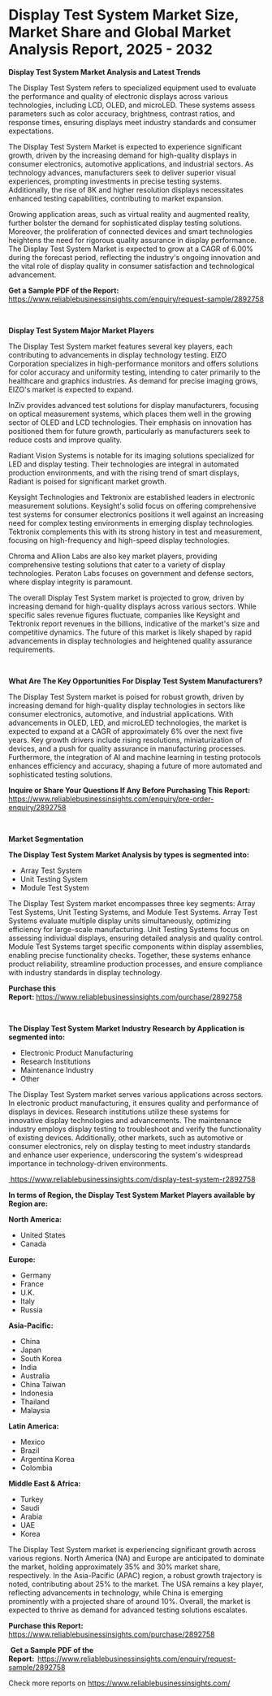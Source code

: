 <p><h1>Display Test System Market Size, Market Share and Global Market Analysis Report, 2025 - 2032</h1></p><p><strong>Display Test System Market Analysis and Latest Trends</strong></p>
<p><p>The Display Test System refers to specialized equipment used to evaluate the performance and quality of electronic displays across various technologies, including LCD, OLED, and microLED. These systems assess parameters such as color accuracy, brightness, contrast ratios, and response times, ensuring displays meet industry standards and consumer expectations. </p><p>The Display Test System Market is expected to experience significant growth, driven by the increasing demand for high-quality displays in consumer electronics, automotive applications, and industrial sectors. As technology advances, manufacturers seek to deliver superior visual experiences, prompting investments in precise testing systems. Additionally, the rise of 8K and higher resolution displays necessitates enhanced testing capabilities, contributing to market expansion.</p><p>Growing application areas, such as virtual reality and augmented reality, further bolster the demand for sophisticated display testing solutions. Moreover, the proliferation of connected devices and smart technologies heightens the need for rigorous quality assurance in display performance. The Display Test System Market is expected to grow at a CAGR of 6.00% during the forecast period, reflecting the industry's ongoing innovation and the vital role of display quality in consumer satisfaction and technological advancement.</p></p>
<p><strong>Get a Sample PDF of the Report:&nbsp;</strong> <a href="https://www.reliablebusinessinsights.com/enquiry/request-sample/2892758?utm_campaign=2811&utm_medium=2&utm_source=Github&utm_content=ia&utm_term=15032025&utm_id=display-test-system">https://www.reliablebusinessinsights.com/enquiry/request-sample/2892758</a></p>
<p>&nbsp;</p>
<p><strong>Display Test System Major Market Players</strong></p>
<p><p>The Display Test System market features several key players, each contributing to advancements in display technology testing. EIZO Corporation specializes in high-performance monitors and offers solutions for color accuracy and uniformity testing, intending to cater primarily to the healthcare and graphics industries. As demand for precise imaging grows, EIZO's market is expected to expand.</p><p>InZiv provides advanced test solutions for display manufacturers, focusing on optical measurement systems, which places them well in the growing sector of OLED and LCD technologies. Their emphasis on innovation has positioned them for future growth, particularly as manufacturers seek to reduce costs and improve quality.</p><p>Radiant Vision Systems is notable for its imaging solutions specialized for LED and display testing. Their technologies are integral in automated production environments, and with the rising trend of smart displays, Radiant is poised for significant market growth.</p><p>Keysight Technologies and Tektronix are established leaders in electronic measurement solutions. Keysight's solid focus on offering comprehensive test systems for consumer electronics positions it well against an increasing need for complex testing environments in emerging display technologies. Tektronix complements this with its strong history in test and measurement, focusing on high-frequency and high-speed display technologies.</p><p>Chroma and Allion Labs are also key market players, providing comprehensive testing solutions that cater to a variety of display technologies. Peraton Labs focuses on government and defense sectors, where display integrity is paramount.</p><p>The overall Display Test System market is projected to grow, driven by increasing demand for high-quality displays across various sectors. While specific sales revenue figures fluctuate, companies like Keysight and Tektronix report revenues in the billions, indicative of the market's size and competitive dynamics. The future of this market is likely shaped by rapid advancements in display technologies and heightened quality assurance requirements.</p></p>
<p>&nbsp;</p>
<p><strong>What Are The Key Opportunities For Display Test System Manufacturers?</strong></p>
<p><p>The Display Test System market is poised for robust growth, driven by increasing demand for high-quality display technologies in sectors like consumer electronics, automotive, and industrial applications. With advancements in OLED, LED, and microLED technologies, the market is expected to expand at a CAGR of approximately 6% over the next five years. Key growth drivers include rising resolutions, miniaturization of devices, and a push for quality assurance in manufacturing processes. Furthermore, the integration of AI and machine learning in testing protocols enhances efficiency and accuracy, shaping a future of more automated and sophisticated testing solutions.</p></p>
<p><strong>Inquire or Share Your Questions If Any Before Purchasing This Report:</strong> <a href="https://www.reliablebusinessinsights.com/enquiry/pre-order-enquiry/2892758?utm_campaign=2811&utm_medium=2&utm_source=Github&utm_content=ia&utm_term=15032025&utm_id=display-test-system">https://www.reliablebusinessinsights.com/enquiry/pre-order-enquiry/2892758</a></p>
<p>&nbsp;</p>
<p><strong>Market Segmentation</strong></p>
<p><strong>The Display Test System Market Analysis by types is segmented into:</strong></p>
<p><ul><li>Array Test System</li><li>Unit Testing System</li><li>Module Test System</li></ul></p>
<p><p>The Display Test System market encompasses three key segments: Array Test Systems, Unit Testing Systems, and Module Test Systems. Array Test Systems evaluate multiple display units simultaneously, optimizing efficiency for large-scale manufacturing. Unit Testing Systems focus on assessing individual displays, ensuring detailed analysis and quality control. Module Test Systems target specific components within display assemblies, enabling precise functionality checks. Together, these systems enhance product reliability, streamline production processes, and ensure compliance with industry standards in display technology.</p></p>
<p><strong>Purchase this Report:&nbsp;</strong><a href="https://www.reliablebusinessinsights.com/purchase/2892758?utm_campaign=2811&utm_medium=2&utm_source=Github&utm_content=ia&utm_term=15032025&utm_id=display-test-system">https://www.reliablebusinessinsights.com/purchase/2892758</a></p>
<p>&nbsp;</p>
<p><strong>The Display Test System Market Industry Research by Application is segmented into:</strong></p>
<p><ul><li>Electronic Product Manufacturing</li><li>Research Institutions</li><li>Maintenance Industry</li><li>Other</li></ul></p>
<p><p>The Display Test System market serves various applications across sectors. In electronic product manufacturing, it ensures quality and performance of displays in devices. Research institutions utilize these systems for innovative display technologies and advancements. The maintenance industry employs display testing to troubleshoot and verify the functionality of existing devices. Additionally, other markets, such as automotive or consumer electronics, rely on display testing to meet industry standards and enhance user experience, underscoring the system's widespread importance in technology-driven environments.</p></p>
<p><a href="https://www.reliablebusinessinsights.com/display-test-system-r2892758?utm_campaign=2811&utm_medium=2&utm_source=Github&utm_content=ia&utm_term=15032025&utm_id=display-test-system">&nbsp;https://www.reliablebusinessinsights.com/display-test-system-r2892758</a></p>
<p><strong>In terms of Region, the Display Test System Market Players available by Region are:</strong></p>
<p>
    <p> <strong> North America: </strong>
        <ul>
            <li>United States</li>
            <li>Canada</li>
        </ul>
        </p> 
    <p> <strong> Europe: </strong>
        <ul>
            <li>Germany</li>
            <li>France</li>
            <li>U.K.</li>
            <li>Italy</li>
            <li>Russia</li>
        </ul>
        </p> 
    <p> <strong> Asia-Pacific: </strong>
        <ul>
            <li>China</li>
            <li>Japan</li>
            <li>South Korea</li>
            <li>India</li>
            <li>Australia</li>
            <li>China Taiwan</li>
            <li>Indonesia</li>
            <li>Thailand</li>
            <li>Malaysia</li>
        </ul>
        </p> 
    <p> <strong> Latin America: </strong>
        <ul>
            <li>Mexico</li>
            <li>Brazil</li>
            <li>Argentina Korea</li>
            <li>Colombia</li>
        </ul>
        </p> 
    <p> <strong> Middle East & Africa: </strong>
        <ul>
            <li>Turkey</li>
            <li>Saudi</li>
            <li>Arabia</li>
            <li>UAE</li>
            <li>Korea</li>
        </ul>
    </p>
    </p>
<p><p>The Display Test System market is experiencing significant growth across various regions. North America (NA) and Europe are anticipated to dominate the market, holding approximately 35% and 30% market share, respectively. In the Asia-Pacific (APAC) region, a robust growth trajectory is noted, contributing about 25% to the market. The USA remains a key player, reflecting advancements in technology, while China is emerging prominently with a projected share of around 10%. Overall, the market is expected to thrive as demand for advanced testing solutions escalates.</p></p>
<p><strong>Purchase this Report: </strong><a href="https://www.reliablebusinessinsights.com/purchase/2892758?utm_campaign=2811&utm_medium=2&utm_source=Github&utm_content=ia&utm_term=15032025&utm_id=display-test-system">https://www.reliablebusinessinsights.com/purchase/2892758</a></p>
<p>&nbsp;<strong>Get a Sample PDF of the Report:&nbsp;&nbsp;</strong><a href="https://www.reliablebusinessinsights.com/enquiry/request-sample/2892758?utm_campaign=2811&utm_medium=2&utm_source=Github&utm_content=ia&utm_term=15032025&utm_id=display-test-system">https://www.reliablebusinessinsights.com/enquiry/request-sample/2892758</a></p>
<p><strong></strong></p>
<p>Check more reports on <a href="https://www.reliablebusinessinsights.com/?utm_campaign=2811&utm_medium=2&utm_source=Github&utm_content=ia&utm_term=15032025&utm_id=display-test-system">https://www.reliablebusinessinsights.com/</a></p>